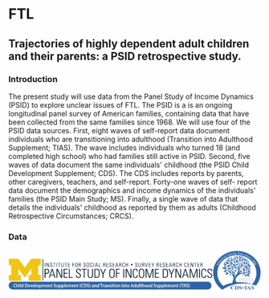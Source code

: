 # FTL
## Trajectories of highly dependent adult children and their parents: a PSID retrospective study.

### Introduction 
The present study will use data from the Panel Study of Income Dynamics (PSID) to explore unclear issues of FTL. The PSID is a is an ongoing longitudinal panel survey of American families, containing data that have been collected from the same families since 1968. We will use four of the PSID data sources. First, eight waves of self-report data document individuals who are transitioning into adulthood (Transition into Adulthood Supplement; TIAS). The wave includes individuals who turned 18 (and completed high school) who had families still active in PSID. Second, five waves of data document the same individuals' childhood (the PSID Child Development Supplement; CDS). The CDS includes reports by parents, other caregivers, teachers, and self-report. Forty-one waves of self- report data document the demographics and income dynamics of the individuals' families (the PSID Main Study; MS). Finally, a single wave of data that details the individuals' childhood as reported by them as adults (Childhood Retrospective Circumstances; CRCS).

### Data

![PSID Banner](https://raw.githubusercontent.com/carolinelee78/FTL/main/doc/CDS_PSIDbanner.jpg)
